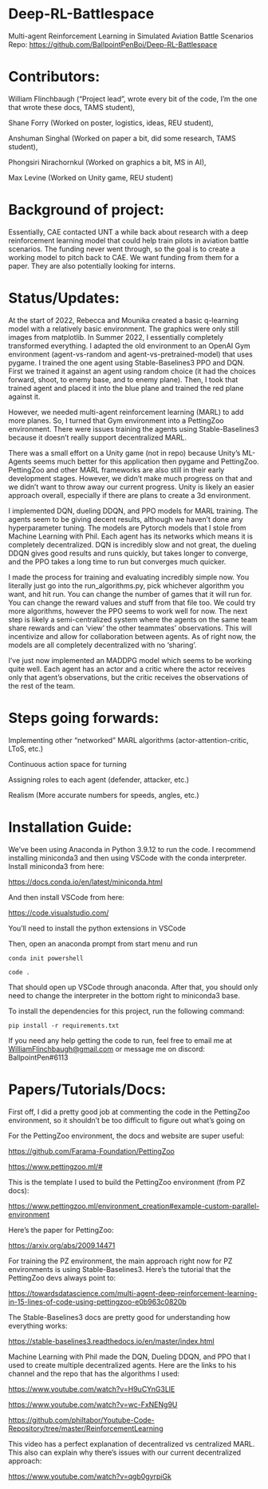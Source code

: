 # Deep-RL-Battlespace
Multi-agent Reinforcement Learning in Simulated Aviation Battle Scenarios
Repo: https://github.com/BallpointPenBoi/Deep-RL-Battlespace
 
# Contributors:
William Flinchbaugh (“Project lead”, wrote every bit of the code, I’m the one that wrote these docs, TAMS student), 
 
Shane Forry (Worked on poster, logistics, ideas, REU student), 
 
Anshuman Singhal (Worked on paper a bit, did some research, TAMS student), 
 
Phongsiri Nirachornkul (Worked on graphics a bit, MS in AI), 
 
Max Levine (Worked on Unity game, REU student)
 
# Background of project:
Essentially, CAE contacted UNT a while back about research with a deep reinforcement learning model that could help train pilots in aviation battle scenarios. The funding never went through, so the goal is to create a working model to pitch back to CAE. We want funding from them for a paper. They are also potentially looking for interns.
 
# Status/Updates:
At the start of 2022, Rebecca and Mounika created a basic q-learning model with a relatively basic environment. The graphics were only still images from matplotlib.
In Summer 2022, I essentially completely transformed everything. I adapted the old environment to an OpenAI Gym environment (agent-vs-random and agent-vs-pretrained-model) that uses pygame. I trained the one agent using Stable-Baselines3 PPO and DQN. First we trained it against an agent using random choice (it had the choices forward, shoot, to enemy base, and to enemy plane). Then, I took that trained agent and placed it into the blue plane and trained the red plane against it.
 
However, we needed multi-agent reinforcement learning (MARL) to add more planes. So, I turned that Gym environment into a PettingZoo environment. There were issues training the agents using Stable-Baselines3 because it doesn’t really support decentralized MARL.
 
There was a small effort on a Unity game (not in repo) because Unity’s ML-Agents seems much better for this application then pygame and PettingZoo. PettingZoo and other MARL frameworks are also still in their early development stages. However, we didn’t make much progress on that and we didn’t want to throw away our current progress. Unity is likely an easier approach overall, especially if there are plans to create a 3d environment.
 
I implemented DQN, dueling DDQN, and PPO models for MARL training. The agents seem to be giving decent results, although we haven’t done any hyperparameter tuning. The models are Pytorch models that I stole from Machine Learning with Phil. Each agent has its networks which means it is completely decentralized. DQN is incredibly slow and not great, the dueling DDQN gives good results and runs quickly, but takes longer to converge, and the PPO takes a long time to run but converges much quicker.
 
I made the process for training and evaluating incredibly simple now. You literally just go into the run_algorithms.py, pick whichever algorithm you want, and hit run. You can change the number of games that it will run for. You can change the reward values and stuff from that file too. We could try more algorithms, however the PPO seems to work well for now. The next step is likely a semi-centralized system where the agents on the same team share rewards and can ‘view’ the other teammates’ observations. This will incentivize and allow for collaboration between agents. As of right now, the models are all completely decentralized with no ‘sharing’.
 
I’ve just now implemented an MADDPG model which seems to be working quite well. Each agent has an actor and a critic where the actor receives only that agent’s observations, but the critic receives the observations of the rest of the team.
 
# Steps going forwards:
Implementing other “networked” MARL algorithms (actor-attention-critic, LToS, etc.)
 
Continuous action space for turning
 
Assigning roles to each agent (defender, attacker, etc.)
 
Realism (More accurate numbers for speeds, angles, etc.)
 
# Installation Guide:
We’ve been using Anaconda in Python 3.9.12 to run the code. I recommend installing miniconda3 and then using VSCode with the conda interpreter. Install miniconda3 from here:
 
https://docs.conda.io/en/latest/miniconda.html
 
And then install VSCode from here:
 
https://code.visualstudio.com/
 
You’ll need to install the python extensions in VSCode
 
Then, open an anaconda prompt from start menu and run
 
`conda init powershell`


`code .`

 
That should open up VSCode through anaconda. After that, you should only need to change the interpreter in the bottom right to miniconda3 base.
 
To install the dependencies for this project, run the following command:
 
`pip install -r requirements.txt`

 
If you need any help getting the code to run, feel free to email me at WilliamFlinchbaugh@gmail.com or message me on discord: BallpointPen#6113
 
# Papers/Tutorials/Docs:
First off, I did a pretty good job at commenting the code in the PettingZoo environment, so it shouldn’t be too difficult to figure out what’s going on
 
For the PettingZoo environment, the docs and website are super useful:
 
https://github.com/Farama-Foundation/PettingZoo
 
https://www.pettingzoo.ml/#
 
This is the template I used to build the PettingZoo environment (from PZ docs):
 
https://www.pettingzoo.ml/environment_creation#example-custom-parallel-environment 
 
Here’s the paper for PettingZoo:
 
https://arxiv.org/abs/2009.14471
 
For training the PZ environment, the main approach right now for PZ environments is using Stable-Baselines3. Here’s the tutorial that the PettingZoo devs always point to:
 
https://towardsdatascience.com/multi-agent-deep-reinforcement-learning-in-15-lines-of-code-using-pettingzoo-e0b963c0820b 
 
The Stable-Baselines3 docs are pretty good for understanding how everything works:
 
https://stable-baselines3.readthedocs.io/en/master/index.html
 
Machine Learning with Phil made the DQN, Dueling DDQN, and PPO that I used to create multiple decentralized agents. Here are the links to his channel and the repo that has the algorithms I used:
 
https://www.youtube.com/watch?v=H9uCYnG3LlE
 
https://www.youtube.com/watch?v=wc-FxNENg9U
 
https://github.com/philtabor/Youtube-Code-Repository/tree/master/ReinforcementLearning
 
This video has a perfect explanation of decentralized vs centralized MARL. This also can explain why there’s issues with our current decentralized approach:
 
https://www.youtube.com/watch?v=qgb0gyrpiGk
